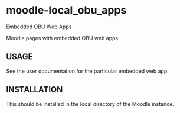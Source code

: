 # moodle-local_obu_apps
Embedded OBU Web Apps

Moodle pages with embedded OBU web apps.

<h2>USAGE</h2>

See the user documentation for the particular embedded web app.

<h2>INSTALLATION</h2>

This should be installed in the local directory of the Moodle instance.
